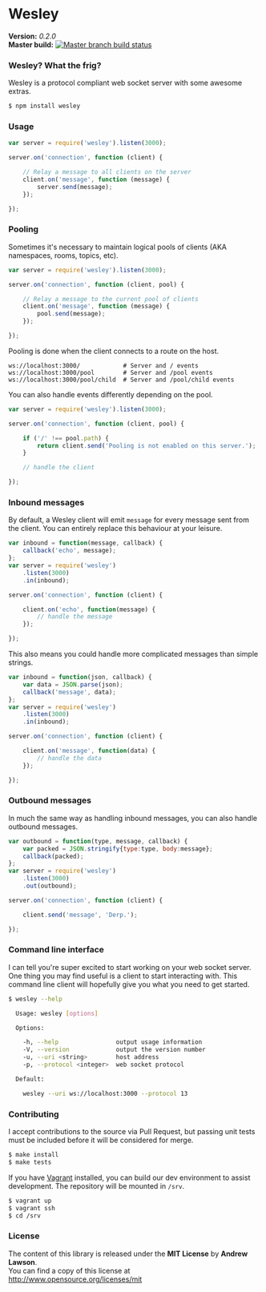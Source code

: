 # Wesley #


**Version:** *0.2.0*<br/>
**Master build:** [![Master branch build status][travis-master]][travis]


### Wesley? What the frig? ###
Wesley is a protocol compliant web socket server with some awesome extras.
```bash
$ npm install wesley
```


### Usage ###
```js
var server = require('wesley').listen(3000);

server.on('connection', function (client) {

    // Relay a message to all clients on the server
    client.on('message', function (message) {
        server.send(message);
    });

});
```


### Pooling ###
Sometimes it's necessary to maintain logical pools of clients (AKA namespaces, rooms, topics, etc).
```js
var server = require('wesley').listen(3000);

server.on('connection', function (client, pool) {

    // Relay a message to the current pool of clients
    client.on('message', function (message) {
        pool.send(message);
    });

});
```

Pooling is done when the client connects to a route on the host.
```
ws://localhost:3000/            # Server and / events
ws://localhost:3000/pool        # Server and /pool events
ws://localhost:3000/pool/child  # Server and /pool/child events
```

You can also handle events differently depending on the pool.
```js
var server = require('wesley').listen(3000);

server.on('connection', function (client, pool) {

    if ('/' !== pool.path) {
        return client.send('Pooling is not enabled on this server.');
    }

    // handle the client

});
```


### Inbound messages ###
By default, a Wesley client will emit `message` for every message sent from the client.
You can entirely replace this behaviour at your leisure.
```js
var inbound = function(message, callback) {
    callback('echo', message);
};
var server = require('wesley')
    .listen(3000)
    .in(inbound);

server.on('connection', function (client) {

    client.on('echo', function(message) {
        // handle the message
    });

});
```

This also means you could handle more complicated messages than simple strings.
```js
var inbound = function(json, callback) {
    var data = JSON.parse(json);
    callback('message', data);
};
var server = require('wesley')
    .listen(3000)
    .in(inbound);

server.on('connection', function (client) {

    client.on('message', function(data) {
        // handle the data
    });

});
```


### Outbound messages ###
In much the same way as handling inbound messages, you can also handle outbound messages.
```js
var outbound = function(type, message, callback) {
    var packed = JSON.stringify{type:type, body:message};
    callback(packed);
};
var server = require('wesley')
    .listen(3000)
    .out(outbound);

server.on('connection', function (client) {

    client.send('message', 'Derp.');

});
```


### Command line interface ###
I can tell you're super excited to start working on your web socket server.
One thing you may find useful is a client to start interacting with.
This command line client will hopefully give you what you need to get started.
```bash
$ wesley --help

  Usage: wesley [options]

  Options:

    -h, --help                output usage information
    -V, --version             output the version number
    -u, --uri <string>        host address
    -p, --protocol <integer>  web socket protocol

  Default:

    wesley --uri ws://localhost:3000 --protocol 13
```


### Contributing ###
I accept contributions to the source via Pull Request,
but passing unit tests must be included before it will be considered for merge.
```bash
$ make install
$ make tests
```

If you have [Vagrant][vagrant] installed, you can build our dev environment to assist development.
The repository will be mounted in `/srv`.
```bash
$ vagrant up
$ vagrant ssh
$ cd /srv
```


### License ###
The content of this library is released under the **MIT License** by **Andrew Lawson**.<br/>
You can find a copy of this license at http://www.opensource.org/licenses/mit


<!-- Links -->
[travis]: https://travis-ci.org/adlawson/wesley
[travis-master]: https://travis-ci.org/adlawson/wesley.png?branch=master
[vagrant]: http://vagrantup.com
